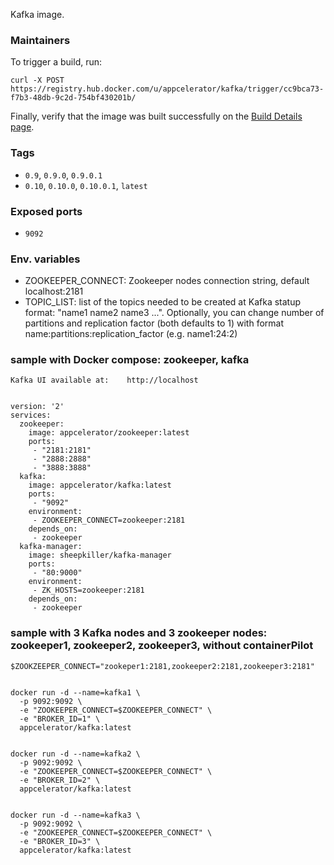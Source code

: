 Kafka image.

### Maintainers

To trigger a build, run:

    curl -X POST https://registry.hub.docker.com/u/appcelerator/kafka/trigger/cc9bca73-f7b3-48db-9c2d-754bf430201b/

Finally, verify that the image was built successfully on the [Build Details page](https://hub.docker.com/r/appcelerator/kafka/builds/).

### Tags

- `0.9`, `0.9.0`, `0.9.0.1`
- `0.10`, `0.10.0`, `0.10.0.1`, `latest`

### Exposed ports

- `9092`


### Env. variables

  - ZOOKEEPER_CONNECT: Zookeeper nodes connection string, default localhost:2181
  - TOPIC_LIST: list of the topics needed to be created at Kafka statup format: "name1 name2 name3 ...". Optionally, you can change number of partitions and replication factor (both defaults to 1) with format name:partitions:replication_factor (e.g. name1:24:2)

### sample with Docker compose: zookeeper, kafka

    Kafka UI available at:    http://localhost


    version: '2'
    services:
      zookeeper:
        image: appcelerator/zookeeper:latest
        ports:
         - "2181:2181"
         - "2888:2888"
         - "3888:3888"
      kafka:
        image: appcelerator/kafka:latest
        ports:
         - "9092"
        environment:
         - ZOOKEEPER_CONNECT=zookeeper:2181
        depends_on:
         - zookeeper
      kafka-manager:
        image: sheepkiller/kafka-manager
        ports:
         - "80:9000"
        environment:
         - ZK_HOSTS=zookeeper:2181
        depends_on:
         - zookeeper


### sample with 3 Kafka nodes and 3 zookeeper nodes: zookeeper1, zookeeper2, zookeeper3, without containerPilot


    $ZOOKZEEPER_CONNECT="zookeper1:2181,zookeeper2:2181,zookeeper3:2181"


    docker run -d --name=kafka1 \
      -p 9092:9092 \
      -e "ZOOKEEPER_CONNECT=$ZOOKEEPER_CONNECT" \
      -e "BROKER_ID=1" \
      appcelerator/kafka:latest


    docker run -d --name=kafka2 \
      -p 9092:9092 \
      -e "ZOOKEEPER_CONNECT=$ZOOKEEPER_CONNECT" \
      -e "BROKER_ID=2" \
      appcelerator/kafka:latest


    docker run -d --name=kafka3 \
      -p 9092:9092 \
      -e "ZOOKEEPER_CONNECT=$ZOOKEEPER_CONNECT" \
      -e "BROKER_ID=3" \
      appcelerator/kafka:latest
